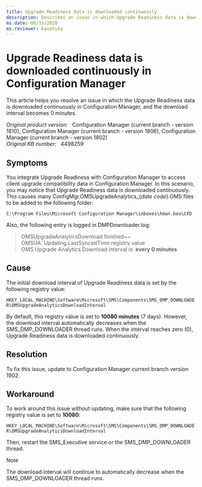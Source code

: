 ```yaml
---
title: Upgrade Readiness data is downloaded continuously
description: Describes an issue in which Upgrade Readiness data is downloaded continuously in Configuration Manager, and the download interval becomes 0 minutes.
ms.date: 06/15/2020
ms.reviewer: kaushika
---
```

# Upgrade Readiness data is downloaded continuously in Configuration Manager

This article helps you resolve an issue in which the Upgrade Readiness data is downloaded continuously in Configuration Manager, and the download interval becomes 0 minutes.

_Original product version:_ &nbsp; Configuration Manager (current branch - version 1810), Configuration Manager (current branch - version 1806), Configuration Manager (current branch - version 1802)  
_Original KB number:_ &nbsp; 4498259

## Symptoms

You integrate Upgrade Readiness with Configuration Manager to access client upgrade compatibility data in Configuration Manager. In this scenario, you may notice that Upgrade Readiness data is downloaded continuously. This causes many ConfigMgr.OMSUpgradeAnalytics_{*date code*}.OMS files to be added to the following folder:

`C:\Program Files\Microsoft Configuration Manager\inboxes\hman.box\CFD`

Also, the following entry is logged in DMPDownloader.log:

> OMSUpgradeAnalyticsDownload finished~~  
> OMSUA: Updating LastSyncedTime registry value  
> OMS Upgrade Analytics Download interval is: **every 0 minutes**  

## Cause

The initial download interval of Upgrade Readiness data is set by the following registry value:

`HKEY_LOCAL_MACHINE\Software\Microsoft\SMS\Components\SMS_DMP_DOWNLOADER\OMSUpgradeAnalyticsDownloadInterval`

By default, this registry value is set to **10080 minutes** (7 days). However, the download interval automatically decreases when the SMS_DMP_DOWNLOADER thread runs. When the interval reaches zero (0), Upgrade Readiness data is downloaded continuously.

## Resolution

To fix this issue, update to Configuration Manager current branch version 1902.

## Workaround

To work around this issue without updating, make sure that the following registry value is set to **10080**:

`HKEY_LOCAL_MACHINE\Software\Microsoft\SMS\Components\SMS_DMP_DOWNLOADER\OMSUpgradeAnalyticsDownloadInterval`

Then, restart the SMS_Executive service or the SMS_DMP_DOWNLOADER thread.

> [!NOTE]
> The download interval will continue to automatically decrease when the SMS_DMP_DOWNLOADER thread runs.
